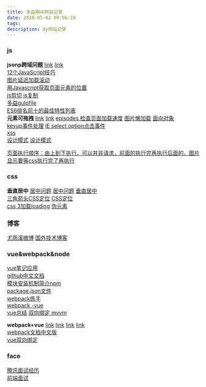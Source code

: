 ```yaml
---
title: 多益期间网站记录
date: 2018-05-02 09:56:19
tags:
description: dy网站记录
---
```


### js
**jsonp跨域问题**
[link](http://www.jb51.net/article/46463.htm)
[link](http://www.cnblogs.com/snandy/archive/2011/05/03/2034229.html)  
[12个JavaScript技巧](http://www.w3cplus.com/javascript/12-extremely-useful-hacks-for-javascript.html?f=tt)  
[图片延迟加载滚动](https://my.oschina.net/u/2328699/blog/830990)  
[用Javascript获取页面元素的位置](http://www.ruanyifeng.com/blog/2009/09/find_element_s_position_using_javascript.html)  
[js剪切](http://web.jobbole.com/86054/) 
[js复制](http://codepen.io/SitePoint/pen/vNvEwE/)  
[多益gulpfile](http://quan.duoyi.com/gulpfile.js)  
[ES6排名前十的最佳特性列表](http://www.alloyteam.com/2016/03/es6-front-end-developers-will-have-to-know-the-top-ten-properties/)  
    **元素可拖拽**
[link](https://github.com/baixuexiyang/drag)
[link](https://github.com/nathco/jQuery.dragmove)
[episodes 检查页面加载速度](https://github.com/stevesouders/episodes/blob/master/README.md)
[图片懒加载](https://segmentfault.com/a/1190000000437578)
[面向对象](http://www.jianshu.com/p/15ac7393bc1f)  
[keyup事件处理](http://pandacafe.net/post/337)
[IE select option点击事件](http://fins.iteye.com/blog/198977)  
[xss](http://netsecurity.51cto.com/art/201301/378948.htm)  
[设计模式](https://github.com/Redshao/dahong/issues/6)
[设计模式](http://www.cnblogs.com/tugenhua0707/p/5198407.html)

[页面执行顺序：由上到下执行，可以并非请求，前面的执行完再执行后面的，图片显示要等css执行完了再执行](http://www.cnblogs.com/chenya/p/4424547.html)




### css
**垂直居中**
[居中问题](https://segmentfault.com/q/1010000000660613)
[居中问题](https://juejin.im/post/58f818bbb123db006233ab2a )
[垂直居中](http://www.w3cplus.com/css%2520/img-vertically-center-content-with-css)     
[三角箭头](http://www.wufangbo.com/css-san-jiao-tips/)[CSS定位](http://www.cnblogs.com/coffeedeveloper/p/3145790.html)
[CSS定位](http://blog.csdn.net/chen_zw/article/details/8741365)  
[css 3加载loading](http://sc.chinaz.com/jiaoben/150526099390.htm)
[伪元素](http://helloweb.wang/qianduankaifa/573.html)
   
   
   
### 博客
[尤雨溪微博](http://weibo.com/arttechdesign?is_hot=1#_loginLayer_1476078155160)
[国外技术博客](https://www.zhihu.com/question/22902084)

### vue&webpack&node
  [vue笔记应用](https://segmentfault.com/a/1190000005015164 )  
[github中文文档](https://github.com/vuejs/vuex/issues/176)  
[模块安装机制简介npm](http://www.ruanyifeng.com/blog/2016/01/npm-install.html)  
 [package.json文件](http://javascript.ruanyifeng.com/nodejs/packagejson.html)  
  [webpack练手](http://www.cnblogs.com/souvenir/p/5006559.html)  
  [webpack -vue](https://github.com/vuejs-templates/webpack/tree/master/template/config)  
  [vue总结](https://segmentfault.com/a/1190000005832164)
[双向绑定 mvvm](https://www.kancloud.cn/zmwtp/vue2/149485)

**webpack+vue**
[link](http://zhizhi.betahouse.us/2015/09/27/yi-webpackde-demos/)
[link](https://github.com/ruanyf/webpack-demos#demo01-entry-file-source)
[link](http://www.cnblogs.com/souvenir/p/5006559.html)
[link](https://github.com/Jinjiang/vue)  
[webpack文档中文版](http://www.css88.com/doc/webpack2/concepts/)  
[vue双向绑定](https://segmentfault.com/a/1190000006599500)

### face 
  [腾讯面试经历](http://www.qdfuns.com/notes/27377/635f072c77d0e5c4c712fe67bca93e0d.html)  
  [前端面试](http://blog.csdn.net/kongjiea/article/details/46341575)